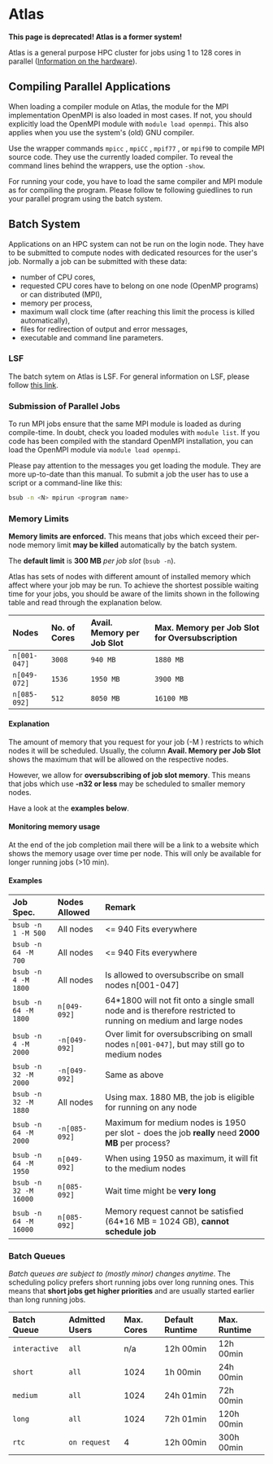 # Atlas

**This page is deprecated! Atlas is a former system!**

Atlas is a general purpose HPC cluster for jobs using 1 to 128 cores in parallel
([Information on the hardware](hardware_atlas.md)).

## Compiling Parallel Applications

When loading a compiler module on Atlas, the module for the MPI implementation OpenMPI is also
loaded in most cases. If not, you should explicitly load the OpenMPI module with `module load
openmpi`. This also applies when you use the system's (old) GNU compiler.

Use the wrapper commands `mpicc` , `mpiCC` , `mpif77` , or `mpif90` to compile MPI source code. They
use the currently loaded compiler. To reveal the command lines behind the wrappers, use the option
`-show`.

For running your code, you have to load the same compiler and MPI module as for compiling the
program. Please follow te following guiedlines to run your parallel program using the batch system.

## Batch System

Applications on an HPC system can not be run on the login node. They
have to be submitted to compute nodes with dedicated resources for the
user's job. Normally a job can be submitted with these data:

- number of CPU cores,
- requested CPU cores have to belong on one node (OpenMP programs) or
  can distributed (MPI),
- memory per process,
- maximum wall clock time (after reaching this limit the process is
  killed automatically),
- files for redirection of output and error messages,
- executable and command line parameters.

### LSF

The batch sytem on Atlas is LSF. For general information on LSF, please follow
[this link](platform_lsf.md).

### Submission of Parallel Jobs

To run MPI jobs ensure that the same MPI module is loaded as during compile-time. In doubt, check
you loaded modules with `module list`. If you code has been compiled with the standard OpenMPI
installation, you can load the OpenMPI module via `module load openmpi`.

Please pay attention to the messages you get loading the module. They are more up-to-date than this
manual. To submit a job the user has to use a script or a command-line like this:

```Bash
bsub -n <N> mpirun <program name>
```

### Memory Limits

**Memory limits are enforced.** This means that jobs which exceed their per-node memory limit **may
be killed** automatically by the batch system.

The **default limit** is **300 MB** *per job slot* (`bsub -n`).

Atlas has sets of nodes with different amount of installed memory which affect where your job may be
run. To achieve the shortest possible waiting time for your jobs, you should be aware of the limits
shown in the following table and read through the explanation below.

| Nodes        | No. of Cores | Avail. Memory per Job Slot | Max. Memory per Job Slot for Oversubscription |
|:-------------|:-------------|:---------------------------|:----------------------------------------------|
| `n[001-047]` | `3008`       | `940 MB`                   | `1880 MB`                                     |
| `n[049-072]` | `1536`       | `1950 MB`                  | `3900 MB`                                     |
| `n[085-092]` | `512`        | `8050 MB`                  | `16100 MB`                                    |

#### Explanation

The amount of memory that you request for your job (-M ) restricts to which nodes it will be
scheduled. Usually, the column **Avail. Memory per Job Slot** shows the maximum that will be
allowed on the respective nodes.

However, we allow for **oversubscribing of job slot memory**. This means that jobs which use **-n32
or less** may be scheduled to smaller memory nodes.

Have a look at the **examples below**.

#### Monitoring memory usage

At the end of the job completion mail there will be a link to a website
which shows the memory usage over time per node. This will only be
available for longer running jobs (>10 min).

#### Examples

| Job Spec.                                                                             | Nodes Allowed                                                                                     | Remark                                                                                                          |
|:--------------------------------------------------------------------------------------|:--------------------------------------------------------------------------------------------------|:----------------------------------------------------------------------------------------------------------------|
| `bsub -n 1 -M 500`     | All nodes      | <= 940 Fits everywhere                                                                                          |
| `bsub -n 64 -M 700`    | All nodes      | <= 940 Fits everywhere                                                                                          |
| `bsub -n 4 -M 1800`    | All nodes      | Is allowed to oversubscribe on small nodes n\[001-047\]                                                         |
| `bsub -n 64 -M 1800`   | `n[049-092]`   | 64\*1800 will not fit onto a single small node and is therefore restricted to running on medium and large nodes |
| `bsub -n 4 -M 2000`    | `-n[049-092]`  | Over limit for oversubscribing on small nodes `n[001-047]`, but may still go to medium nodes                    |
| `bsub -n 32 -M 2000`   | `-n[049-092]`  | Same as above                                                                                     |
| `bsub -n 32 -M 1880`   | All nodes      | Using max. 1880 MB, the job is eligible for running on any node                                   |
| `bsub -n 64 -M 2000`   | `-n[085-092]`  | Maximum for medium nodes is 1950 per slot - does the job **really** need **2000 MB** per process? |
| `bsub -n 64 -M 1950`   | `n[049-092]`   | When using 1950 as maximum, it will fit to the medium nodes                                       |
| `bsub -n 32 -M 16000`  | `n[085-092]`   | Wait time might be **very long**                                                                  |
| `bsub -n 64 -M 16000`  | `n[085-092]`   | Memory request cannot be satisfied (64\*16 MB = 1024 GB), **cannot schedule job**                 |

### Batch Queues

*Batch queues are subject to (mostly minor) changes anytime*. The
scheduling policy prefers short running jobs over long running ones.
This means that **short jobs get higher priorities** and are usually
started earlier than long running jobs.

| Batch Queue   | Admitted Users | Max. Cores                        | Default Runtime    | Max. Runtime |
|:--------------|:---------------|:----------------------------------|:-------------------|:-------------|
| `interactive` | `all`          | n/a   | 12h 00min | 12h 00min    |
| `short`       | `all`          | 1024  | 1h 00min  | 24h 00min    |
| `medium`      | `all`          | 1024  | 24h 01min | 72h 00min    |
| `long`        | `all`          | 1024  | 72h 01min | 120h 00min   |
| `rtc`         | `on request`   | 4     | 12h 00min | 300h 00min   |
